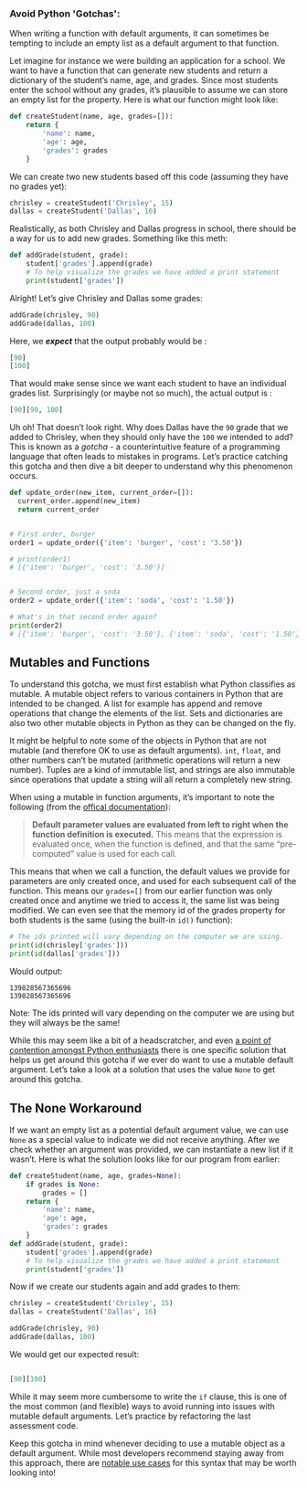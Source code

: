 ### Avoid Python 'Gotchas':

When writing a function with default arguments, it can sometimes be tempting to include an empty list as a default argument to that function.

Let imagine for instance we were building an application for a school. We want to have a function that can generate new students and return a dictionary of the student’s name, age, and grades. Since most students enter the school without any grades, it’s plausible to assume we can store an empty list for the property. Here is what our function might look like:

```python
def createStudent(name, age, grades=[]):    
	return {        
		'name': name,        
		'age': age,        
		'grades': grades    
	}
```

We can create two new students based off this code (assuming they have no grades yet):

```python
chrisley = createStudent('Chrisley', 15)
dallas = createStudent('Dallas', 16)
```

Realistically, as both Chrisley and Dallas progress in school, there should be a way for us to add new grades. Something like this meth:
```python
def addGrade(student, grade):    
	student['grades'].append(grade)    
	# To help visualize the grades we have added a print statement    
	print(student['grades'])
```

Alright! Let’s give Chrisley and Dallas some grades:
```python
addGrade(chrisley, 90)
addGrade(dallas, 100)
```

Here, we **_expect_** that the output probably would be :
```python
[90]
[100]
```

That would make sense since we want each student to have an individual grades list. Surprisingly (or maybe not so much), the actual output is :
```python
[90][90, 100]
```

Uh oh! That doesn’t look right. Why does Dallas have the `90` grade that we added to Chrisley, when they should only have the `100` we intended to add? This is known as a _gotcha_ - a counterintuitive feature of a programming language that often leads to mistakes in programs. Let’s practice catching this gotcha and then dive a bit deeper to understand why this phenomenon occurs.

```python
def update_order(new_item, current_order=[]):
  current_order.append(new_item)
  return current_order


# First order, burger
order1 = update_order({'item': 'burger', 'cost': '3.50'})

# print(order1)
# [{'item': 'burger', 'cost': '3.50'}]


# Second order, just a soda
order2 = update_order({'item': 'soda', 'cost': '1.50'})

# What's in that second order again?
print(order2)
# [{'item': 'burger', 'cost': '3.50'}, {'item': 'soda', 'cost': '1.50'}]
```

## Mutables and Functions

To understand this gotcha, we must first establish what Python classifies as mutable. A mutable object refers to various containers in Python that are intended to be changed. A list for example has append and remove operations that change the elements of the list. Sets and dictionaries are also two other mutable objects in Python as they can be changed on the fly.

It might be helpful to note some of the objects in Python that are not mutable (and therefore OK to use as default arguments). `int`, `float`, and other numbers can’t be mutated (arithmetic operations will return a new number). Tuples are a kind of immutable list, and strings are also immutable since operations that update a string will all return a completely new string.

When using a mutable in function arguments, it’s important to note the following (from the [offical documentation](https://docs.python.org/3/reference/compound_stmts.html#function-definitions)):

> **Default parameter values are evaluated from left to right when the function definition is executed.** This means that the expression is evaluated once, when the function is defined, and that the same “pre-computed” value is used for each call.

This means that when we call a function, the default values we provide for parameters are only created once, and used for each subsequent call of the function. This means our `grades=[]` from our earlier function was only created once and anytime we tried to access it, the same list was being modified. We can even see that the memory id of the grades property for both students is the same (using the built-in `id()` function):

```python
# The ids printed will vary depending on the computer we are using. 
print(id(chrisley['grades']))
print(id(dallas['grades']))
```

Would output:
```
139828567365696
139828567365696
```

Note: The ids printed will vary depending on the computer we are using but they will always be the same!

While this may seem like a bit of a headscratcher, and even [a point of contention amongst Python enthusiasts](https://stackoverflow.com/questions/1132941/least-astonishment-and-the-mutable-default-argument) there is one specific solution that helps us get around this gotcha if we ever do want to use a mutable default argument. Let’s take a look at a solution that uses the value `None` to get around this gotcha.

## The None Workaround

If we want an empty list as a potential default argument value, we can use `None` as a special value to indicate we did not receive anything. After we check whether an argument was provided, we can instantiate a new list if it wasn’t. Here is what the solution looks like for our program from earlier:

```python
def createStudent(name, age, grades=None):  
	if grades is None:    
		grades = []  
	return {    
		'name': name,    
		'age': age,    
		'grades': grades  
	} 
def addGrade(student, grade):    
	student['grades'].append(grade)    
	# To help visualize the grades we have added a print statement    
	print(student['grades'])
```

Now if we create our students again and add grades to them:

```python
chrisley = createStudent('Chrisley', 15)
dallas = createStudent('Dallas', 16) 

addGrade(chrisley, 90)
addGrade(dallas, 100)
```

We would get our expected result:
```python

[90][100]
```

While it may seem more cumbersome to write the `if` clause, this is one of the most common (and flexible) ways to avoid running into issues with mutable default arguments. Let’s practice by refactoring the last assessment code.

Keep this gotcha in mind whenever deciding to use a mutable object as a default argument. While most developers recommend staying away from this approach, there are [notable use cases](https://stackoverflow.com/questions/9158294/good-uses-for-mutable-function-argument-default-values) for this syntax that may be worth looking into!